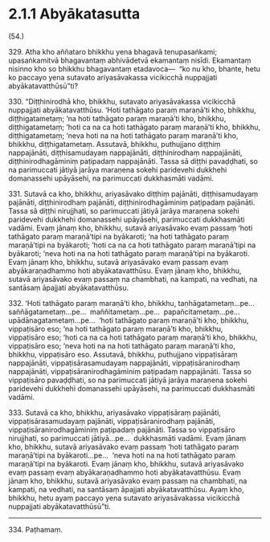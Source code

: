 

# 2.1.1 Abyākatasutta




(54.)

329\. Atha kho aññataro bhikkhu yena bhagavā tenupasaṅkami; upasaṅkamitvā bhagavantaṃ abhivādetvā ekamantaṃ nisīdi. Ekamantaṃ nisinno kho so bhikkhu bhagavantaṃ etadavoca—  “ko nu kho, bhante, hetu ko paccayo yena sutavato ariyasāvakassa vicikicchā nuppajjati abyākatavatthūsū”ti?

330\. “Diṭṭhinirodhā kho, bhikkhu, sutavato ariyasāvakassa vicikicchā nuppajjati abyākatavatthūsu. ‘Hoti tathāgato paraṃ maraṇā’ti kho, bhikkhu, diṭṭhigatametaṃ; ‘na hoti tathāgato paraṃ maraṇā’ti kho, bhikkhu, diṭṭhigatametaṃ; ‘hoti ca na ca hoti tathāgato paraṃ maraṇā’ti kho, bhikkhu, diṭṭhigatametaṃ; ‘neva hoti na na hoti tathāgato paraṃ maraṇā’ti kho, bhikkhu, diṭṭhigatametaṃ. Assutavā, bhikkhu, puthujjano diṭṭhiṃ nappajānāti, diṭṭhisamudayaṃ nappajānāti, diṭṭhinirodhaṃ nappajānāti, diṭṭhinirodhagāminiṃ paṭipadaṃ nappajānāti. Tassa sā diṭṭhi pavaḍḍhati, so na parimuccati jātiyā jarāya maraṇena sokehi paridevehi dukkhehi domanassehi upāyāsehi, na parimuccati dukkhasmāti vadāmi.

331\. Sutavā ca kho, bhikkhu, ariyasāvako diṭṭhiṃ pajānāti, diṭṭhisamudayaṃ pajānāti, diṭṭhinirodhaṃ pajānāti, diṭṭhinirodhagāminiṃ paṭipadaṃ pajānāti. Tassa sā diṭṭhi nirujjhati, so parimuccati jātiyā jarāya maraṇena sokehi paridevehi dukkhehi domanassehi upāyāsehi, parimuccati dukkhasmāti vadāmi. Evaṃ jānaṃ kho, bhikkhu, sutavā ariyasāvako evaṃ passaṃ ‘hoti tathāgato paraṃ maraṇā’tipi na byākaroti; ‘na hoti tathāgato paraṃ maraṇā’tipi na byākaroti; ‘hoti ca na ca hoti tathāgato paraṃ maraṇā’tipi na byākaroti; ‘neva hoti na na hoti tathāgato paraṃ maraṇā’tipi na byākaroti. Evaṃ jānaṃ kho, bhikkhu, sutavā ariyasāvako evaṃ passaṃ evaṃ abyākaraṇadhammo hoti abyākatavatthūsu. Evaṃ jānaṃ kho, bhikkhu, sutavā ariyasāvako evaṃ passaṃ na chambhati, na kampati, na vedhati, na santāsaṃ āpajjati abyākatavatthūsu.

332\. ‘Hoti tathāgato paraṃ maraṇā’ti kho, bhikkhu, taṇhāgatametaṃ…pe…  saññāgatametaṃ…pe…  maññitametaṃ…pe…  papañcitametaṃ…pe…  upādānagatametaṃ…pe…  ‘hoti tathāgato paraṃ maraṇā’ti kho, bhikkhu, vippaṭisāro eso; ‘na hoti tathāgato paraṃ maraṇā’ti kho, bhikkhu, vippaṭisāro eso; ‘hoti ca na ca hoti tathāgato paraṃ maraṇā’ti kho, bhikkhu, vippaṭisāro eso; ‘neva hoti na na hoti tathāgato paraṃ maraṇā’ti kho, bhikkhu, vippaṭisāro eso. Assutavā, bhikkhu, puthujjano vippaṭisāraṃ nappajānāti, vippaṭisārasamudayaṃ nappajānāti, vippaṭisāranirodhaṃ nappajānāti, vippaṭisāranirodhagāminiṃ paṭipadaṃ nappajānāti. Tassa so vippaṭisāro pavaḍḍhati, so na parimuccati jātiyā jarāya maraṇena sokehi paridevehi dukkhehi domanassehi upāyāsehi, na parimuccati dukkhasmāti vadāmi.

333\. Sutavā ca kho, bhikkhu, ariyasāvako vippaṭisāraṃ pajānāti, vippaṭisārasamudayaṃ pajānāti, vippaṭisāranirodhaṃ pajānāti, vippaṭisāranirodhagāminiṃ paṭipadaṃ pajānāti. Tassa so vippaṭisāro nirujjhati, so parimuccati jātiyā…pe…  dukkhasmāti vadāmi. Evaṃ jānaṃ kho, bhikkhu, sutavā ariyasāvako evaṃ passaṃ ‘hoti tathāgato paraṃ maraṇā’tipi na byākaroti…pe…  ‘neva hoti na na hoti tathāgato paraṃ maraṇā’tipi na byākaroti. Evaṃ jānaṃ kho, bhikkhu, sutavā ariyasāvako evaṃ passaṃ evaṃ abyākaraṇadhammo hoti abyākatavatthūsu. Evaṃ jānaṃ kho, bhikkhu, sutavā ariyasāvako evaṃ passaṃ na chambhati, na kampati, na vedhati, na santāsaṃ āpajjati abyākatavatthūsu. Ayaṃ kho, bhikkhu, hetu ayaṃ paccayo yena sutavato ariyasāvakassa vicikicchā nuppajjati abyākatavatthūsū”ti.

---

334\. Paṭhamaṃ.





